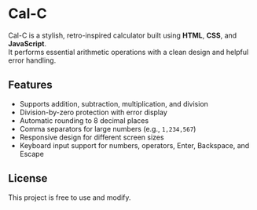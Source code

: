 # Cal-C

Cal-C is a stylish, retro-inspired calculator built using **HTML**, **CSS**, and **JavaScript**.  
It performs essential arithmetic operations with a clean design and helpful error handling.

## Features
- Supports addition, subtraction, multiplication, and division
- Division-by-zero protection with error display
- Automatic rounding to 8 decimal places
- Comma separators for large numbers (e.g., `1,234,567`)
- Responsive design for different screen sizes
- Keyboard input support for numbers, operators, Enter, Backspace, and Escape

  
## License
This project is free to use and modify.


